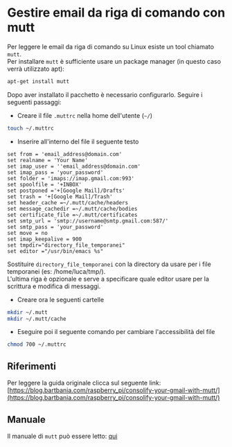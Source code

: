 # Gestire email da riga di comando con mutt
Per leggere le email da riga di comando su Linux esiste un tool chiamato `mutt`.  
Per installare `mutt` è sufficiente usare un package manager (in questo caso verrà utilizzato apt):
```bash
apt-get install mutt
```

Dopo aver installato il pacchetto è necessario configurarlo. Seguire i seguenti passaggi:  
  * Creare il file `.muttrc` nella home dell'utente (`~/`)
  ```bash
  touch ~/.muttrc
  ```
  * Inserire all'interno del file il seguente testo
  ```
  set from = 'email_address@domain.com'
  set realname = 'Your Name'
  set imap_user = ''email_address@domain.com'
  set imap_pass = 'your_password'
  set folder = 'imaps://imap.gmail.com:993'
  set spoolfile = '+INBOX'
  set postponed ='+[Google Mail]/Drafts'
  set trash = '+[Google Mail]/Trash'
  set header_cache =~/.mutt/cache/headers
  set message_cachedir =~/.mutt/cache/bodies
  set certificate_file =~/.mutt/certificates
  set smtp_url = 'smtp://username@smtp.gmail.com:587/'
  set smtp_pass = 'your_password'
  set move = no
  set imap_keepalive = 900
  set tmpdir="directory_file_temporanei"
  set editor ="/usr/bin/emacs %s"
  ```
  Sostituire `directory_file_temporanei` con la directory da usare per i file temporanei (es: /home/luca/tmp/).  
  L'ultima riga è opzionale e serve a specificare quale editor usare per la scrittura e modifica di messaggi.

  * Creare ora le seguenti cartelle
  ```bash
  mkdir ~/.mutt
  mkdir ~/.mutt/cache
  ```
  * Eseguire poi il seguente comando per cambiare l'accessibilità del file
  ```bash 
  chmod 700 ~/.muttrc
  ```
  
## Riferimenti
Per leggere la guida originale clicca sul seguente link: [https://blog.bartbania.com/raspberry_pi/consolify-your-gmail-with-mutt/](https://blog.bartbania.com/raspberry_pi/consolify-your-gmail-with-mutt/)

## Manuale
Il manuale di `mutt` può essere letto: [qui](http://linux.die.net/man/1/mutt "Manuale di mutt")
